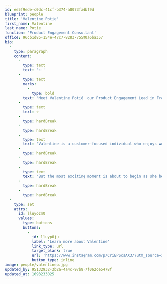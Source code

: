 ```yaml
---
id: ee5f9ede-c0dc-41cf-b374-a8073fadbf9d
blueprint: people
title: 'Valentine Potie'
first_name: Valentine
last_name: Potie
function: 'Product Engagement Consultant'
office: 96cb1d85-154e-47c7-8283-75580a6ba357
bio:
  -
    type: paragraph
    content:
      -
        type: text
        text: '✨ '
      -
        type: text
        marks:
          -
            type: bold
        text: 'Meet Valentine Potié, our Product Engagement Lead in France '
      -
        type: text
        text: ✨
      -
        type: hardBreak
      -
        type: hardBreak
      -
        type: text
        text: 'Valentine is a customer-focused individual who enjoys working on our global products and services in addition to leading a team of three from our office based in France. One of her favourite hobbies is horse riding! She also enjoys traveling across the world and experiencing different cultures. Prior to joining Coates Group, Valentine worked as a chef at many restaurants and even opened a hotel in the Dominican Republic!'
      -
        type: hardBreak
      -
        type: hardBreak
      -
        type: text
        text: 'But the most exciting moment is about to begin as she becomes a mom in July 2023! 👶'
      -
        type: hardBreak
      -
        type: hardBreak
  -
    type: set
    attrs:
      id: lluyozm0
      values:
        type: buttons
        buttons:
          -
            id: lluyp0ju
            label: 'Learn more about Valentine'
            link_type: url
            target_blank: true
            url: 'https://www.instagram.com/p/CriEPScsAX3/?utm_source=ig_web_copy_link&igshid=MzRlODBiNWFlZA=='
            button_type: inline
image: people/valentinep.jpg
updated_by: 95132932-3b2a-4a4c-97b8-7f062ce5478f
updated_at: 1693233025
---
```

